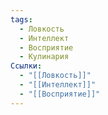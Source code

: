 ```yaml
---
tags:
  - Ловкость
  - Интеллект
  - Восприятие
  - Кулинария
Ссылки:
  - "[[Ловкость]]"
  - "[[Интеллект]]"
  - "[[Восприятие]]"
---
```

